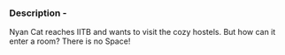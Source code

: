 ### Description - 

Nyan Cat reaches IITB and wants to visit the cozy hostels.
But how can it enter a room? There is no Space!

